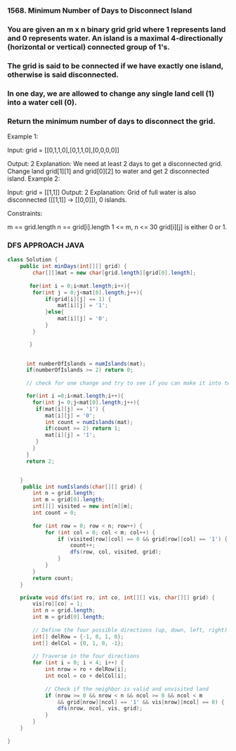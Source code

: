 ### 1568. Minimum Number of Days to Disconnect Island

### You are given an m x n binary grid grid where 1 represents land and 0 represents water. An island is a maximal 4-directionally (horizontal or vertical) connected group of 1's.

### The grid is said to be connected if we have exactly one island, otherwise is said disconnected.

### In one day, we are allowed to change any single land cell (1) into a water cell (0).

### Return the minimum number of days to disconnect the grid.

 

Example 1:


Input: grid = [[0,1,1,0],[0,1,1,0],[0,0,0,0]]

Output: 2
Explanation: We need at least 2 days to get a disconnected grid.
Change land grid[1][1] and grid[0][2] to water and get 2 disconnected island.
Example 2:


Input: grid = [[1,1]]
Output: 2
Explanation: Grid of full water is also disconnected ([[1,1]] -> [[0,0]]), 0 islands.
 

Constraints:

m == grid.length
n == grid[i].length
1 <= m, n <= 30
grid[i][j] is either 0 or 1.


### DFS APPROACH JAVA

```java
class Solution {
    public int minDays(int[][] grid) {
        char[][]mat = new char[grid.length][grid[0].length];
    
       for(int i = 0;i<mat.length;i++){
        for(int j = 0;j<mat[0].length;j++){
            if(grid[i][j] == 1) {
                mat[i][j] = '1';
            }else{
                mat[i][j] = '0';
            }
        }

       }

      
      int numberOfIslands = numIslands(mat);
      if(numberOfIslands >= 2) return 0;
      
      // check for one change and try to see if you can make it into two connected components

      for(int i =0;i<mat.length;i++){
        for(int j= 0;j<mat[0].length;j++){
         if(mat[i][j] == '1') {
            mat[i][j] = '0';
            int count = numIslands(mat);
            if(count >= 2) return 1;
            mat[i][j] = '1';
         }
        }
      }
      return 2;


    }
     public int numIslands(char[][] grid) {
        int n = grid.length;
        int m = grid[0].length;
        int[][] visited = new int[n][m];
        int count = 0;
        
        for (int row = 0; row < n; row++) {
            for (int col = 0; col < m; col++) {
                if (visited[row][col] == 0 && grid[row][col] == '1') {
                    count++;
                    dfs(row, col, visited, grid);
                }
            }
        }
        return count;
    }

    private void dfs(int ro, int co, int[][] vis, char[][] grid) {
        vis[ro][co] = 1;
        int n = grid.length;
        int m = grid[0].length;
        
        // Define the four possible directions (up, down, left, right)
        int[] delRow = {-1, 0, 1, 0};
        int[] delCol = {0, 1, 0, -1};
        
        // Traverse in the four directions
        for (int i = 0; i < 4; i++) {
            int nrow = ro + delRow[i];
            int ncol = co + delCol[i];
            
            // Check if the neighbor is valid and unvisited land
            if (nrow >= 0 && nrow < n && ncol >= 0 && ncol < m 
                && grid[nrow][ncol] == '1' && vis[nrow][ncol] == 0) {
                dfs(nrow, ncol, vis, grid);
            }
        }
    }
      
}
```